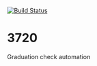 [![Build Status](https://travis-ci.org/justinwerre/3720.svg)](https://travis-ci.org/justinwerre/3720)
# 3720
Graduation check automation
